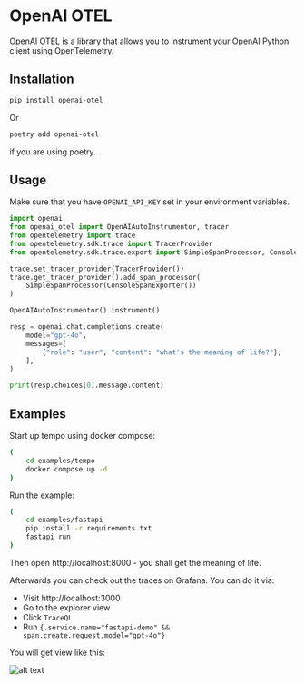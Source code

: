 # OpenAI OTEL

OpenAI OTEL is a library that allows you to instrument your OpenAI Python client using OpenTelemetry.

## Installation

```bash
pip install openai-otel
```

Or

```bash
poetry add openai-otel
```

if you are using poetry.


## Usage

Make sure that you have `OPENAI_API_KEY` set in your environment variables.

```python
import openai
from openai_otel import OpenAIAutoInstrumentor, tracer
from opentelemetry import trace
from opentelemetry.sdk.trace import TracerProvider
from opentelemetry.sdk.trace.export import SimpleSpanProcessor, ConsoleSpanExporter

trace.set_tracer_provider(TracerProvider())
trace.get_tracer_provider().add_span_processor(
    SimpleSpanProcessor(ConsoleSpanExporter())
)

OpenAIAutoInstrumentor().instrument()

resp = openai.chat.completions.create(
    model="gpt-4o",
    messages=[
        {"role": "user", "content": "what's the meaning of life?"},
    ],
)

print(resp.choices[0].message.content)
```

## Examples

Start up tempo using docker compose:

```bash
(
    cd examples/tempo
    docker compose up -d
)
```

Run the example:

```bash
(
    cd examples/fastapi
    pip install -r requirements.txt
    fastapi run
)
```

Then open http://localhost:8000 - you shall get the meaning of life.

Afterwards you can check out the traces on Grafana. You can do it via:

* Visit http://localhost:3000
* Go to the explorer view
* Click `TraceQL`
* Run `{.service.name="fastapi-demo" && span.create.request.model="gpt-4o"}`

You will get view like this:

![alt text](./docs/grafana-screenshot.png)
